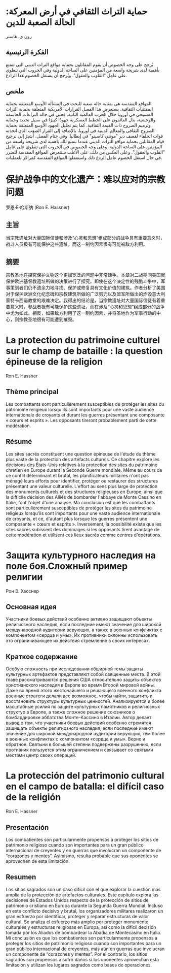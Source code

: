 # حماية التراث الثقافي في أرض المعركة: الحالة الصعبة للدين

رون ي. هاسنر

## الفكرة الرئيسية

يُرجح على وجه الخصوص أن يقوم المقاتلون بحماية مواقع التراث الديني التي تتمتع بأهمية لدى شريحة واسعة من المؤمنين على الساحة الدولية وفي الحروب التي تنطوي على عامِل \"القلوب والعقول\". ويُرجح أن يستغل الخصوم هذا الرادع.

## ملخص

المواقع المقدسة هي بمثابة حالة صعبة للبحث في المسألة الأوسع المتعلقة بحماية المقتنيات الثقافية. يستعرض هذا الفصل القرارات الأمريكية المتعلقة بحماية التراث المسيحي في أوروبا خلال الحرب العالمية الثانية. فحتى في حالة النزاعات الحاسمة والوحشية، بذل القائمون على الخطط العسكرية جهودًا كبيرًا في سبيل تحديد وحماية وترميم الصروح ذات القيمة الثقافية. كما يتم تحليل الجهود الأوسع المتعلقة بحماية الصروح الثقافي والمعالِم الدينية في أوروبا، بالإضافة إلى القرار الصعب الذي اتخذته قوات الحلفاء لقصف دير \"مونتي كاسينو\" في إيطاليا. وفي ختام الفصل، أُشيرُ إلى ترجيح قيام المقاتلين بحماية مواقع التراث الديني عندما تتمتع تلك بأهمية لدى شريحة واسعة من المؤمنين على الساحة الدولية، وعلى وجه الخصوص في الحروب التي تنطوي على عامِل \"القلوب والعقول\". وعلى العكس من ذلك، على الأغلب ستتعرض المواقع المقدسة للضرر في حال استغل الخصوم عامل الردع ذلك واستعملوا المواقع المقدسة كمراكز للعمليات.

# 保护战争中的文化遗产：难以应对的宗教问题

罗恩·E·哈斯纳 (Ron E. Hassner)

## 主旨

当宗教遗址对大量国际信徒和涉及“心灵和思想”组成部分的战争具有重要意义时，战斗人员极有可能保护这些遗址。而这一制约因素很有可能被敌方利用。

## 摘要

宗教圣地在探究保护文物这个更加宽泛的问题中非常棘手。本章对二战期间美国就保护欧洲基督教遗址所做的决策进行了探究。即使在这个决定性的残酷斗争中，军事策划者们仍不遗余力地寻找、保护或修复具有文化价值的建筑。作者分析了美国对于保护欧洲文化纪念碑和宗教建筑所做的广泛努力以及盟军所做出的炸毁意大利蒙特卡西诺教堂的艰难决定。我得出的结论是，当宗教遗址对大量国际信徒有着重要意义时，参战者极有可能保护这些遗址，而在涉及“心灵和思想”组成部分的战争中尤为如此。相反，如果敌方利用了这一制约因素，并将圣地作为军事行动的中心，则宗教圣地很有可能遭到摧毁。

# La protection du patrimoine culturel sur le champ de bataille : la question épineuse de la religion

Ron E. Hassner

## Thème principal

Les combattants sont particulièrement susceptibles de protéger les sites du patrimoine religieux lorsqu'ils sont importants pour une vaste audience internationale de croyants et durant les guerres présentant une composante « cœurs et esprits ». Les opposants tireront probablement parti de cette modération.

## Résumé

Les sites sacrés constituent une question épineuse de l'étude du thème plus vaste de la protection des artéfacts culturels. Ce chapitre explore les décisions des États-Unis relatives à la protection des sites du patrimoine chrétien en Europe durant la Seconde Guerre mondiale. Même au cours de ce conflit déterminant et brutal, les planificateurs militaires n'ont pas ménagé leurs efforts pour identifier, protéger ou restaurer des structures présentant une valeur culturelle. L'effort au sens plus large de protection des monuments culturels et des structures religieuses en Europe, ainsi que la difficile décision des Alliés de bombarder l'abbaye de Monte Cassino en Italie, font l'objet d'une analyse. Ma conclusion est que les combattants sont particulièrement susceptibles de protéger les sites du patrimoine religieux lorsqu'ils sont importants pour une vaste audience internationale de croyants, et ce, d'autant plus lorsque les guerres présentent une composante « cœurs et esprits ». Inversement, la possibilité existe que les sites sacrés subissent des dommages si les opposants tirent avantage de cette modération et utilisent ces lieux sacrés comme centres d'opérations.

# Защита культурного наследия на поле боя.Сложный пример религии

Рон Э. Хасснер

## Основная идея

Участники боевых действий особенно активно защищают объекты религиозного наследия, если последние имеют значение для широкой международной аудитории верующих, а также в военных конфликтах с компонентом «сердца и умы». Их противники склонны использовать это ограничивающее их действия стремление в своих интересах.

## Краткое содержание

Особую сложность при исследовании обширной темы защиты культурных артефактов представляют собой священные места. В этой главе рассматриваются решения США относительно защиты объектов христианского наследия в Европе во время Второй мировой войны. Даже во время этого жесточайшего и решающего военного конфликта военные стратеги делали все возможное, чтобы найти, защитить и восстановить структуры культурных ценностей. Анализируются и более масштабные усилия по защите культурных памятников и религиозных структур в Европе, а также сложное решение союзников о бомбардировке аббатства Монте-Кассино в Италии. Автор делает вывод о том, что участники боевых действий особенно стремятся защищать объекты религиозного наследия, если последние имеют значение для широкой международной аудитории верующих, тем более в военных конфликтах с компонентом «сердца и умы». Верно и обратное. Святыни в большей степени подвержены разрушению, если противник пользуется этим ограничением и связывает со святыми местами центр своих операций.

# La protección del patrimonio cultural en el campo de batalla: el difícil caso de la religión

Ron E. Hassner

## Presentación

Los combatientes son particularmente propensos a proteger los sitios de patrimonio religioso cuando son importantes para un gran público internacional de creyentes y en guerras que involucran un componente de “corazones y mentes”. Asimismo, resulta probable que sus oponentes se aprovechen de esta limitación.

## Resumen

Los sitios sagrados son un caso difícil con el que explorar la cuestión más amplia de la protección de artefactos culturales. Este capítulo explora las decisiones de Estados Unidos respecto de la protección de sitios de patrimonio cristiano en Europa durante la Segunda Guerra Mundial. Incluso en este conflicto decisivo y brutal, los organizadores militares realizaron un gran esfuerzo por identificar, proteger y reparar estructuras de valor cultural. Se analiza el esfuerzo más amplio por proteger monumento culturales y estructuras religiosas en Europa, así como la difícil decisión tomada por los Aliados de bombardear la Abadía de Montecasino en Italia. Mi conclusión es que los combatientes son particularmente propensos a proteger los sitios de patrimonio religioso cuando son importantes para un gran público internacional de creyentes, más aún en guerras que involucran un componente de “corazones y mentes”. Por el contrario, los sitios sagrados son propensos a sufrir daños si los oponentes aprovechan esta limitación y utilizan los lugares sagrados como bases de operaciones.
